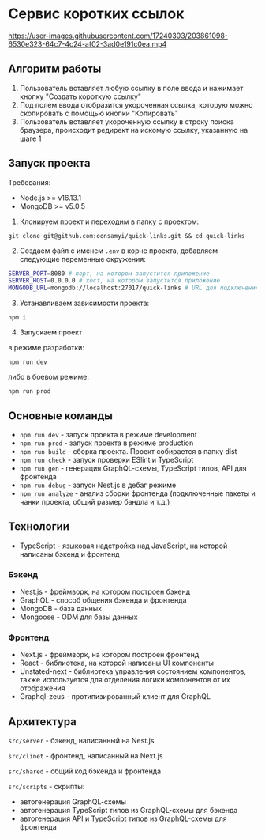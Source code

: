 # Сервис коротких ссылок

https://user-images.githubusercontent.com/17240303/203861098-6530e323-64c7-4c24-af02-3ad0e191c0ea.mp4

## Алгоритм работы
1. Пользователь вставляет любую ссылку в поле ввода и нажимает кнопку "Создать короткую ссылку"
2. Под полем ввода отобразится укороченная ссылка, которую можно скопировать с помощью кнопки "Копировать"
3. Пользователь вставляет укороченную ссылку в строку поиска браузера, происходит редирект на искомую ссылку, указанную на шаге 1

## Запуск проекта
Требования:
- Node.js >= v16.13.1
- MongoDB >= v5.0.5

1. Клонируем проект и переходим в папку с проектом:
```console
git clone git@github.com:oonsamyi/quick-links.git && cd quick-links
```
2. Создаем файл с именем `.env` в корне проекта, добавляем следующие переменные окружения:
```bash
SERVER_PORT=8080 # порт, на котором запустится приложение
SERVER_HOST=0.0.0.0 # хост, на котором запустится приложение
MONGODB_URL=mongodb://localhost:27017/quick-links # URL для подключения к MongoDB
```
3. Устанавливаем зависимости проекта:
```console
npm i
```
4. Запускаем проект

в режиме разработки:
```console
npm run dev
```
либо в боевом режиме:
```console
npm run prod
```
## Основные команды
- `npm run dev` - запуск проекта в режиме development
- `npm run prod` - запуск проекта в режиме production
- `npm run build` - сборка проекта. Проект собирается в папку dist
- `npm run check` - запуск проверки ESlint и TypeScript
- `npm run gen` - генерация GraphQL-cхемы, TypeScript типов, API для фронтенда
- `npm run debug` - запуск Nest.js в дебаг режиме
- `npm run analyze` - анализ сборки фронтенда (подключенные пакеты и чанки проекта, общий размер бандла и т.д.)

## Технологии
- TypeScript - языковая надстройка над JavaScript, на которой написаны бэкенд и фронтенд

### Бэкенд
- Nest.js - фреймворк, на котором построен бэкенд
- GraphQL - способ общения бэкенда и фронтенда
- MongoDB - база данных
- Mongoose - ODM для базы данных

### Фронтенд
- Next.js - фреймворк, на котором построен фронтенд
- React - библиотека, на которой написаны UI компоненты
- Unstated-next - библиотека управления состоянием компонентов, также используется для отделения логики компонентов от их отображения
- Graphql-zeus - протипизированный клиент для GraphQL

## Архитектура
`src/server` - бэкенд, написанный на Nest.js

`src/clinet` - фронтенд, написанный на Next.js

`src/shared` - общий код бэкенда и фронтенда

`src/scripts` - скрипты:
- автогенерация GraphQL-cхемы
- автогенерация TypeScript типов из GraphQL-схемы для бэкенда
- автогенерация API и TypeScript типов из GraphQL-схемы для фронтенда
